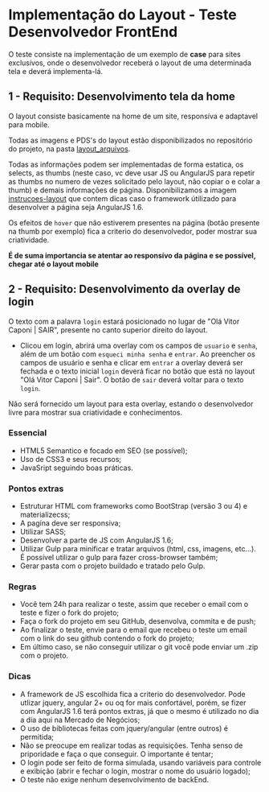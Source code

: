 # Implementação do Layout - Teste Desenvolvedor FrontEnd
O teste consiste na implementação de um exemplo de **case** para sites exclusívos, onde o desenvolvedor receberá o layout de uma determinada tela e deverá implementa-lá.

## 1 - Requisito: Desenvolvimento tela da home
O layout consiste basicamente na home de um site, responsíva e adaptavel para mobile.

Todas as imagens e PDS's do layout estão disponibilizados no repositório do projeto, na pasta [layout_arquivos](https://github.com/Mercado-Negocios/mnfrontendteste/tree/master/layout_arquivos).

Todas as informações podem ser implementadas de forma estatica, os selects, as thumbs (neste caso, vc deve usar JS ou AngularJS para repetir as thumbs no numero de vezes solicitado pelo layout, não copiar o e colar a thumb) e demais informações de página. Disponibilizamos a imagem [instrucoes-layout](https://github.com/Mercado-Negocios/mnfrontendteste/blob/master/layout_arquivos/instrucoes-layout.jpg) que contem dicas caso o framework útilizado para desenvolver a página seja AngularJS 1.6.

Os efeitos de `hover` que não estiverem presentes na página (botão presente na thumb por exemplo) fica a criterio do desenvolvedor, poder mostrar sua criatividade.

**É de suma importancia se atentar ao responsívo da página e se possível, chegar até o layout mobile**

## 2 - Requisito: Desenvolvimento da overlay de login
O texto com a palavra `login` estará posicionado no lugar de "Olá Vitor Caponi | SAIR", presente no canto superior direito do layout.
 - Clicou em login, abrirá uma overlay com os campos de `usuario` e `senha`, além de um botão com `esqueci minha senha` e `entrar`. Ao preencher os campos de usuário e senha e clicar em `entrar` a overlay deverá ser fechada e o texto inicial `login` deverá ficar no botão que está no layout "Olá Vitor Caponi | Sair". O botão de `sair` deverá voltar para o texto `login`.

Não será fornecido um layout para esta overlay, estando o desenvolvedor livre para mostrar sua criatividade e conhecimentos.

### Essencial
- HTML5 Semantico e focado em SEO (se possível);
- Uso de CSS3 e seus recursos;
- JavaSript seguindo boas práticas.

### Pontos extras
- Estruturar HTML com frameworks como BootStrap (versão 3 ou 4) e materializecss;
- A pagína deve ser responsiva;
- Utilizar SASS;
- Desenvolver a parte de JS com AngularJS 1.6;
- Utilizar Gulp para minificar e tratar arquivos (html, css, imagens, etc...). É possível utilizar o gulp para fazer cross-browser também;
- Gerar pasta com o projeto buildado e tratado pelo Gulp.

### Regras
- Você tem 24h para realizar o teste, assim que receber o email com o teste e fizer o fork do projeto;
- Faça o fork do projeto em seu GitHub, desenvolva, commita e de push;
- Ao finalizar o teste, envie para o email que recebeu o teste um email com o link do seu github contendo o fork do projeto;
- Em último caso, se não conseguir utilizar o git você pode enviar um .zip com o projeto.

### Dicas
- A framework de JS escolhida fica a criterio do desenvolvedor. Pode utlizar jquery, angular 2+ ou oq for mais confortável, porém, se fizer com AngularJS 1.6 terá pontos extras, já que o mesmo é utilizado no dia a dia aqui na Mercado de Negócios;
- O uso de bibliotecas feitas com jquery/angular (entre outros) é permitida;
- Não se preocupe em realizar todas as requisições. Tenha senso de priporidade e faça o que conseguir. O importante é tentar;
- O login pode ser feito de forma simulada, usando variáveis para controle e exibição (abrir e fechar o login, mostrar o nome do usuário logado);
- O teste não exige nenhum desenvolvimento de backEnd.